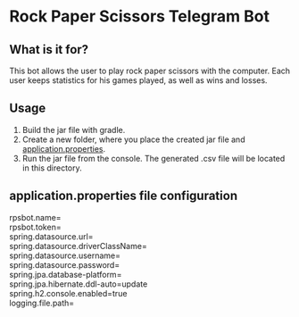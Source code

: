 Rock Paper Scissors Telegram Bot
==================================

## What is it for?
This bot allows the user to play rock paper scissors with the computer. Each user keeps statistics for his games played, as well as wins and losses.

## Usage
1. Build the jar file with gradle.
2. Create a new folder, where you place the created jar file and [application.properties](#applicationproperties-file-configuration).
3. Run the jar file from the console. The generated .csv file will be located in this directory.

## application.properties file configuration

rpsbot.name=  
rpsbot.token=  
spring.datasource.url=  
spring.datasource.driverClassName=  
spring.datasource.username=  
spring.datasource.password=  
spring.jpa.database-platform=  
spring.jpa.hibernate.ddl-auto=update  
spring.h2.console.enabled=true  
logging.file.path=  